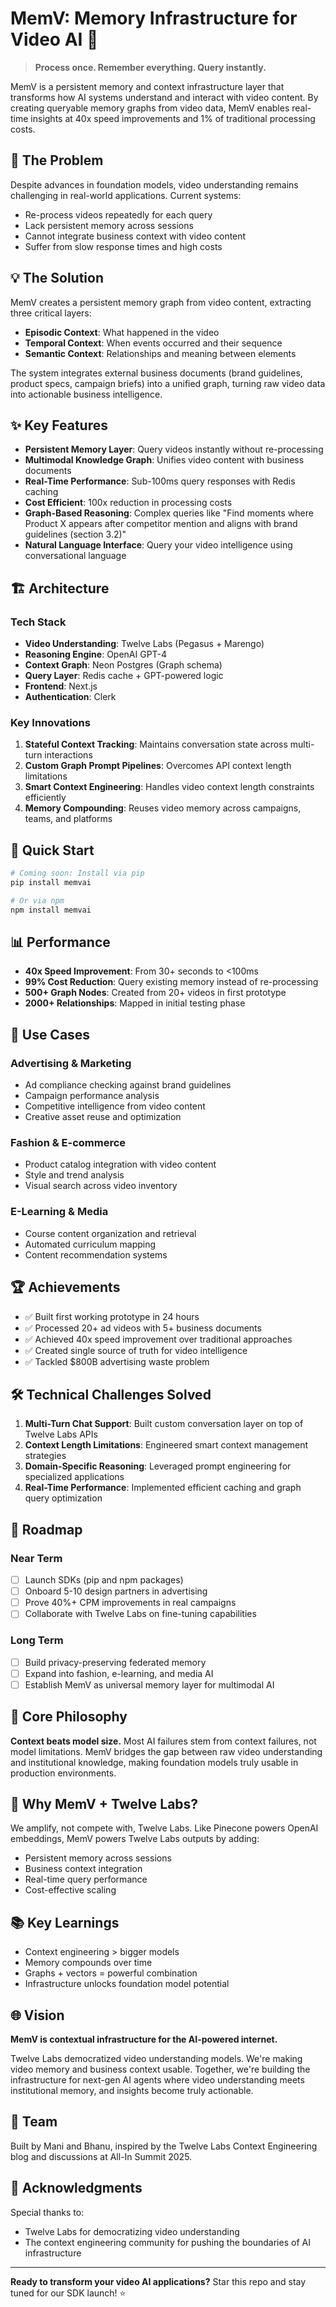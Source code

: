 # MemV: Memory Infrastructure for Video AI 🚀

> **Process once. Remember everything. Query instantly.**

MemV is a persistent memory and context infrastructure layer that transforms how AI systems understand and interact with video content. By creating queryable memory graphs from video data, MemV enables real-time insights at 40x speed improvements and 1% of traditional processing costs.

## 🎯 The Problem

Despite advances in foundation models, video understanding remains challenging in real-world applications. Current systems:
- Re-process videos repeatedly for each query
- Lack persistent memory across sessions
- Cannot integrate business context with video content
- Suffer from slow response times and high costs

## 💡 The Solution

MemV creates a persistent memory graph from video content, extracting three critical layers:

- **Episodic Context**: What happened in the video
- **Temporal Context**: When events occurred and their sequence
- **Semantic Context**: Relationships and meaning between elements

The system integrates external business documents (brand guidelines, product specs, campaign briefs) into a unified graph, turning raw video data into actionable business intelligence.

## ✨ Key Features

- **Persistent Memory Layer**: Query videos instantly without re-processing
- **Multimodal Knowledge Graph**: Unifies video content with business documents
- **Real-Time Performance**: Sub-100ms query responses with Redis caching
- **Cost Efficient**: 100x reduction in processing costs
- **Graph-Based Reasoning**: Complex queries like "Find moments where Product X appears after competitor mention and aligns with brand guidelines (section 3.2)"
- **Natural Language Interface**: Query your video intelligence using conversational language

## 🏗️ Architecture

### Tech Stack

- **Video Understanding**: Twelve Labs (Pegasus + Marengo)
- **Reasoning Engine**: OpenAI GPT-4
- **Context Graph**: Neon Postgres (Graph schema)
- **Query Layer**: Redis cache + GPT-powered logic
- **Frontend**: Next.js
- **Authentication**: Clerk

### Key Innovations

1. **Stateful Context Tracking**: Maintains conversation state across multi-turn interactions
2. **Custom Graph Prompt Pipelines**: Overcomes API context length limitations
3. **Smart Context Engineering**: Handles video context length constraints efficiently
4. **Memory Compounding**: Reuses video memory across campaigns, teams, and platforms

## 🚀 Quick Start

```bash
# Coming soon: Install via pip
pip install memvai

# Or via npm
npm install memvai
```

## 📊 Performance

- **40x Speed Improvement**: From 30+ seconds to <100ms
- **99% Cost Reduction**: Query existing memory instead of re-processing
- **500+ Graph Nodes**: Created from 20+ videos in first prototype
- **2000+ Relationships**: Mapped in initial testing phase

## 🎯 Use Cases

### Advertising & Marketing
- Ad compliance checking against brand guidelines
- Campaign performance analysis
- Competitive intelligence from video content
- Creative asset reuse and optimization

### Fashion & E-commerce
- Product catalog integration with video content
- Style and trend analysis
- Visual search across video inventory

### E-Learning & Media
- Course content organization and retrieval
- Automated curriculum mapping
- Content recommendation systems

## 🏆 Achievements

- ✅ Built first working prototype in 24 hours
- ✅ Processed 20+ ad videos with 5+ business documents
- ✅ Achieved 40x speed improvement over traditional approaches
- ✅ Created single source of truth for video intelligence
- ✅ Tackled $800B advertising waste problem

## 🛠️ Technical Challenges Solved

1. **Multi-Turn Chat Support**: Built custom conversation layer on top of Twelve Labs APIs
2. **Context Length Limitations**: Engineered smart context management strategies
3. **Domain-Specific Reasoning**: Leveraged prompt engineering for specialized applications
4. **Real-Time Performance**: Implemented efficient caching and graph query optimization

## 🔮 Roadmap

### Near Term
- [ ] Launch SDKs (pip and npm packages)
- [ ] Onboard 5-10 design partners in advertising
- [ ] Prove 40%+ CPM improvements in real campaigns
- [ ] Collaborate with Twelve Labs on fine-tuning capabilities

### Long Term
- [ ] Build privacy-preserving federated memory
- [ ] Expand into fashion, e-learning, and media AI
- [ ] Establish MemV as universal memory layer for multimodal AI

## 🧠 Core Philosophy

**Context beats model size.** Most AI failures stem from context failures, not model limitations. MemV bridges the gap between raw video understanding and institutional knowledge, making foundation models truly usable in production environments.

## 🤝 Why MemV + Twelve Labs?

We amplify, not compete with, Twelve Labs. Like Pinecone powers OpenAI embeddings, MemV powers Twelve Labs outputs by adding:
- Persistent memory across sessions
- Business context integration
- Real-time query performance
- Cost-effective scaling

## 📚 Key Learnings

- Context engineering > bigger models
- Memory compounds over time
- Graphs + vectors = powerful combination
- Infrastructure unlocks foundation model potential

## 🌐 Vision

**MemV is contextual infrastructure for the AI-powered internet.**

Twelve Labs democratized video understanding models. We're making video memory and business context usable. Together, we're building the infrastructure for next-gen AI agents where video understanding meets institutional memory, and insights become truly actionable.

## 👥 Team

Built by Mani and Bhanu, inspired by the Twelve Labs Context Engineering blog and discussions at All-In Summit 2025.

## 🙏 Acknowledgments

Special thanks to:
- Twelve Labs for democratizing video understanding
- The context engineering community for pushing the boundaries of AI infrastructure

---

**Ready to transform your video AI applications?** Star this repo and stay tuned for our SDK launch! ⭐